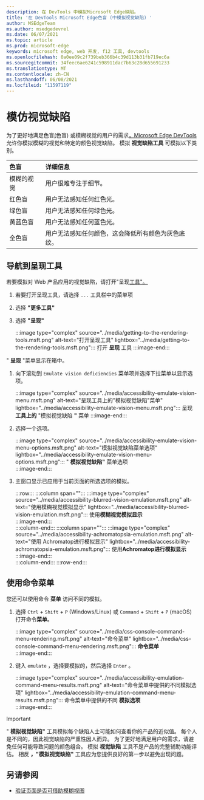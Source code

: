 ```yaml
---
description: 在 DevTools 中模拟Microsoft Edge缺陷。
title: '在 DevTools Microsoft Edge色盲 (中模拟视觉缺陷) '
author: MSEdgeTeam
ms.author: msedgedevrel
ms.date: 06/07/2021
ms.topic: article
ms.prod: microsoft-edge
keywords: microsoft edge, web 开发, f12 工具, devtools
ms.openlocfilehash: 0a0ee09c2f739beb366b4c39d113b31fb719ec6a
ms.sourcegitcommit: 34feec6ae6241c598911dac7b63c28d655691233
ms.translationtype: MT
ms.contentlocale: zh-CN
ms.lasthandoff: 06/08/2021
ms.locfileid: "11597119"
---
```

# <a name="emulate-vision-deficiencies"></a>模仿视觉缺陷  

为了更好地满足色盲[\(][ColorblindawarenessMain]色盲\) 或模糊视觉的用户的需求[，Microsoft Edge DevTools][DevtoolsIndex]允许你模拟模糊的视觉和特定的颜色视觉缺陷。  模拟 **视觉缺陷工具** 可模拟以下类别。  

| 色盲 | 详细信息 |  
|:--- |:--- |  
| 模糊的视觉 | 用户很难专注于细节。 |  
| 红色盲 | 用户无法感知任何红色光。 |  
| 绿色盲 | 用户无法感知任何绿色光。 |  
| 黄蓝色盲 | 用户无法感知任何蓝色光。 |  
| 全色盲 | 用户无法感知任何颜色，这会降低所有颜色为灰色底纹。 |  


## <a name="navigate-to-the-rendering-tool"></a>导航到呈现工具

若要模拟对 Web 产品应用的视觉缺陷，请打开"呈现[工具"。][DevtoolsRenderingToolsIndex]  

1.  若要打开呈现工具，请选择 `...` 工具栏中的菜单项  
1.  选择 **"更多工具"**  
1.  选择 **"呈现"**  
    
    :::image type="complex" source="../media/getting-to-the-rendering-tools.msft.png" alt-text="打开呈现工具" lightbox="../media/getting-to-the-rendering-tools.msft.png":::
       打开 **呈现** 工具
    :::image-end:::  
    
" **呈现** "菜单显示在箱中。  

1.  向下滚动到 `Emulate vision deficiencies` 菜单项并选择下拉菜单以显示选项。  
    
    :::image type="complex" source="../media/accessibility-emulate-vision-menu.msft.png" alt-text="呈现工具上的"模拟视觉缺陷"菜单" lightbox="../media/accessibility-emulate-vision-menu.msft.png":::
       呈现 **工具上的** "模拟视觉缺陷 **"** 菜单
    :::image-end:::  
    
1.  选择一个选项。  
    
    :::image type="complex" source="../media/accessibility-emulate-vision-menu-options.msft.png" alt-text="模拟视觉缺陷菜单选项" lightbox="../media/accessibility-emulate-vision-menu-options.msft.png":::
       " **模拟视觉缺陷"** 菜单选项  
    :::image-end:::  
    
1.  主窗口显示已应用于当前页面的所选选项的模拟。  
    
    :::row:::
       :::column span="":::
          :::image type="complex" source="../media/accessibility-blurred-vision-emulation.msft.png" alt-text="使用模糊视觉模拟显示" lightbox="../media/accessibility-blurred-vision-emulation.msft.png":::
             使用**模糊视觉模拟显示**  
          :::image-end:::  
       :::column-end:::
       :::column span="":::
          :::image type="complex" source="../media/accessibility-achromatopsia-emulation.msft.png" alt-text="使用 Achromatop进行模拟显示" lightbox="../media/accessibility-achromatopsia-emulation.msft.png":::
             使用**Achromatop进行模拟显示** :::image-end:::  
       :::column-end:::
    :::row-end:::
    

## <a name="use-the-command-menu"></a>使用命令菜单  

您还可以使用命令 **菜单** 访问不同的模拟。  

1.  选择 `Ctrl` + `Shift` + `P` \(Windows/Linux\) 或 `Command` + `Shift` + `P` \(macOS\) 打开命令**菜单**。  
    
    :::image type="complex" source="../media/css-console-command-menu-rendering.msft.png" alt-text="命令菜单" lightbox="../media/css-console-command-menu-rendering.msft.png":::
       **命令菜单**  
    :::image-end:::  
    
1.  键入 `emulate` ，选择要模拟的，然后选择 `Enter` 。  
    
    :::image type="complex" source="../media/accessibility-emulation-command-menu-results.msft.png" alt-text="命令菜单中提供的不同模拟选项" lightbox="../media/accessibility-emulation-command-menu-results.msft.png":::
       命令菜单中提供的不同 **模拟选项**  
    :::image-end:::  
    
> [!IMPORTANT]
> " **模拟视觉缺陷"** 工具模拟每个缺陷人士可能如何查看你的产品的近似值。  每个人是不同的，因此视觉缺陷的严重性因人而异。  为了更好地满足用户的需求，请避免任何可能导致问题的颜色组合。  模拟 **视觉缺陷** 工具不是产品的完整辅助功能评估。  相反 **，"模拟视觉缺陷"** 工具应为您提供良好的第一步以避免出现问题。  


## <a name="see-also"></a>另请参阅

* [验证页面是否可借助模糊视图](test-blurred-vision.md)


<!-- links -->  
[DevToolsIndex]: ../index.md "Microsoft Edge (Chromium) 开发人员工具 | Microsoft Docs"  
[DevtoolsRenderingToolsIndex]: ../rendering-tools/index.md "分析运行时性能|Microsoft Docs"  

[ColorblindawarenessMain]: https://www.colourblindawareness.org "光盲意识组织"  

[AmfcbMain]: https://www.amfcb.org "American Foundation for the Color Blind (AFCB) "  
